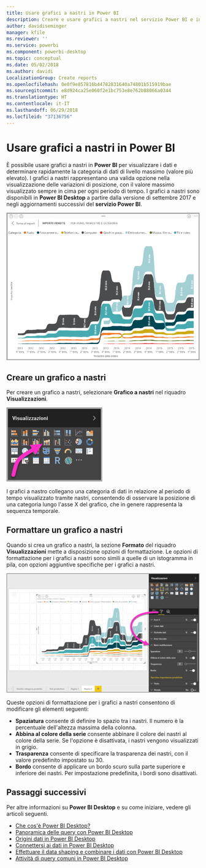 ```yaml
---
title: Usare grafici a nastri in Power BI
description: Creare e usare grafici a nastri nel servizio Power BI e in Power BI Desktop
author: davidiseminger
manager: kfile
ms.reviewer: ''
ms.service: powerbi
ms.component: powerbi-desktop
ms.topic: conceptual
ms.date: 05/02/2018
ms.author: davidi
LocalizationGroup: Create reports
ms.openlocfilehash: 0e0f9e857816b44782831640a74801b515919bae
ms.sourcegitcommit: e8d924ca25e060f2e1bc753e8e762b88066a0344
ms.translationtype: HT
ms.contentlocale: it-IT
ms.lasthandoff: 06/29/2018
ms.locfileid: "37136756"
---
```

# <a name="use-ribbon-charts-in-power-bi"></a>Usare grafici a nastri in Power BI
È possibile usare grafici a nastri in **Power BI** per visualizzare i dati e determinare rapidamente la categoria di dati di livello massimo (valore più elevato). I grafici a nastri rappresentano una valida opzione nella visualizzazione delle variazioni di posizione, con il valore massimo visualizzato sempre in cima per ogni periodo di tempo. I grafici a nastri sono disponibili in **Power BI Desktop** a partire dalla versione di settembre 2017 e negli aggiornamenti successivi del **servizio Power BI**.

![](media/desktop-ribbon-charts/ribbon-charts_01.png)

## <a name="create-a-ribbon-chart"></a>Creare un grafico a nastri
Per creare un grafico a nastri, selezionare **Grafico a nastri** nel riquadro **Visualizzazioni**.

![](media/desktop-ribbon-charts/ribbon-charts_02.png)

I grafici a nastro collegano una categoria di dati in relazione al periodo di tempo visualizzato tramite nastri, consentendo di osservare la posizione di una categoria lungo l'asse X del grafico, che in genere rappresenta la sequenza temporale.

## <a name="format-a-ribbon-chart"></a>Formattare un grafico a nastri
Quando si crea un grafico a nastri, la sezione **Formato** del riquadro **Visualizzazioni** mette a disposizione opzioni di formattazione. Le opzioni di formattazione per i grafici a nastri sono simili a quelle di un istogramma in pila, con opzioni aggiuntive specifiche per i grafici a nastri.

![](media/desktop-ribbon-charts/ribbon-charts_03.png)

Queste opzioni di formattazione per i grafici a nastri consentono di modificare gli elementi seguenti:

* **Spaziatura** consente di definire lo spazio tra i nastri. Il numero è la percentuale dell'altezza massima della colonna.
* **Abbina al colore della serie** consente abbinare il colore dei nastri al colore della serie. Se l'opzione è disattivata, i nastri vengono visualizzati in grigio.
* **Trasparenza** consente di specificare la trasparenza dei nastri, con il valore predefinito impostato su 30.
* **Bordo** consente di applicare un bordo scuro sulla parte superiore e inferiore dei nastri. Per impostazione predefinita, i bordi sono disattivati.

## <a name="next-steps"></a>Passaggi successivi
Per altre informazioni su **Power BI Desktop** e su come iniziare, vedere gli articoli seguenti.

* [Che cos'è Power BI Desktop?](desktop-what-is-desktop.md)
* [Panoramica delle query con Power BI Desktop](desktop-query-overview.md)
* [Origini dati in Power BI Desktop](desktop-data-sources.md)
* [Connettersi ai dati in Power BI Desktop](desktop-connect-to-data.md)
* [Effettuare il data shaping e combinare i dati con Power BI Desktop](desktop-shape-and-combine-data.md)
* [Attività di query comuni in Power BI Desktop](desktop-common-query-tasks.md)   

